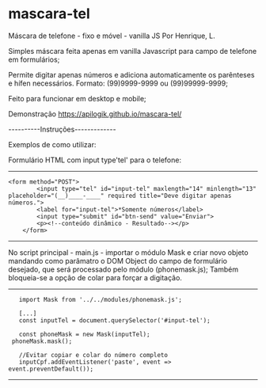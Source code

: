 # mascara-tel
Máscara de telefone - fixo e móvel - vanilla JS
Por Henrique, L.

Simples máscara feita apenas em vanilla Javascript para campo de telefone em formulários;

Permite digitar apenas números e adiciona automaticamente os parênteses e hífen necessários. Formato: (99)9999-9999 ou (99)99999-9999;

Feito para funcionar em desktop e mobile;

Demonstração https://apilogik.github.io/mascara-tel/

----------Instruções-------------

Exemplos de como utilizar:

Formulário HTML com input type'tel' para o telefone:

--------------------------------------------------------------------------------------------------------------------------------------------
   	<form method="POST">
			<input type="tel" id="input-tel" maxlength="14" minlength="13" placeholder="(__)____-____" required title="Deve digitar apenas números.">
			<label for="input-tel">*Somente números</label>
			<input type="submit" id="btn-send" value="Enviar">
			<p><!--conteúdo dinâmico - Resultado--></p>
		</form>
---------------------------------------------------------------------------------------------------------------------------------------------

No script principal - main.js - importar o módulo Mask e criar novo objeto mandando como parâmatro o DOM Object do campo de formulário desejado, que 
será processado pelo módulo (phonemask.js);
Também bloqueia-se a opção de colar para forçar a digitação.

--------------------------------------------------------------------------------------------------------------------------------------------
	   import Mask from '../../modules/phonemask.js';
	    
	   [...]
	   const inputTel = document.querySelector('#input-tel');
	    
	   const phoneMask = new Mask(inputTel);
     phoneMask.mask();

	   //Evitar copiar e colar do número completo
	   inputCpf.addEventListener('paste', event => event.preventDefault());
--------------------------------------------------------------------------------------------------------------------------------------------
